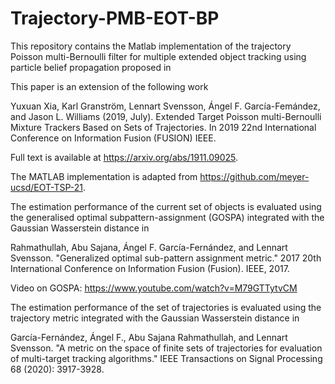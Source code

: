 # Trajectory-PMB-EOT-BP

This repository contains the Matlab implementation of the trajectory Poisson multi-Bernoulli filter for multiple extended object tracking using particle belief propagation proposed in


This paper is an extension of the following work

Yuxuan Xia, Karl Granström, Lennart Svensson, Ángel F. García-Femández, and Jason L. Williams (2019, July). Extended Target Poisson multi-Bernoulli Mixture Trackers Based on Sets of Trajectories. In 2019 22nd International Conference on Information Fusion (FUSION) IEEE.

Full text is available at https://arxiv.org/abs/1911.09025.

The MATLAB implementation is adapted from https://github.com/meyer-ucsd/EOT-TSP-21.

The estimation performance of the current set of objects is evaluated using the generalised optimal subpattern-assignment (GOSPA) integrated with the Gaussian Wasserstein distance in

Rahmathullah, Abu Sajana, Ángel F. García-Fernández, and Lennart Svensson. "Generalized optimal sub-pattern assignment metric." 2017 20th International Conference on Information Fusion (Fusion). IEEE, 2017.

Video on GOSPA: https://www.youtube.com/watch?v=M79GTTytvCM

The estimation performance of the set of trajectories is evaluated using the trajectory metric integrated with the Gaussian Wasserstein distance in 

García-Fernández, Ángel F., Abu Sajana Rahmathullah, and Lennart Svensson. "A metric on the space of finite sets of trajectories for evaluation of multi-target tracking algorithms." IEEE Transactions on Signal Processing 68 (2020): 3917-3928.
